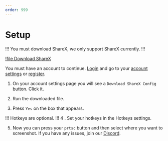 ```yaml
---
order: 999
---
```


# Setup
!!!
You must download ShareX, we only support ShareX currently.
!!!

[!file Download ShareX](https://github.com/ShareX/ShareX/releases/download/v15.0.0/ShareX-15.0.0-setup.exe)

You must have an account to continue. [Login](https://cometbot.info/login) and go to your [account settings](https://cometbot.info/register) or [register](https://cometbot.info/register).


1. On your account settings page you will see a `Download ShareX Config` button. Click it.

2. Run the downloaded file.

3. Press `Yes` on the box that appears.

!!!
Hotkeys are optional.
!!!
4 . Set your hotkeys in the Hotkeys settings.

5. Now you can press your `prtsc` button and then select where you want to screenshot. If you have any issues, join our [Discord](https://discord.gg/HwsrU26j).
